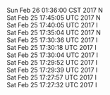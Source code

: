 Sun Feb 26 01:36:00 CST 2017 N  
Sat Feb 25 17:45:05 UTC 2017 N  
Sat Feb 25 17:40:05 UTC 2017 I  
Sat Feb 25 17:35:04 UTC 2017 N  
Sat Feb 25 17:30:36 UTC 2017 I  
Sat Feb 25 17:30:18 UTC 2017 I  
Sat Feb 25 17:30:04 UTC 2017 I  
Sat Feb 25 17:29:52 UTC 2017 I  
Sat Feb 25 17:29:39 UTC 2017 I  
Sat Feb 25 17:27:57 UTC 2017 I  
Sat Feb 25 17:27:32 UTC 2017 I  
